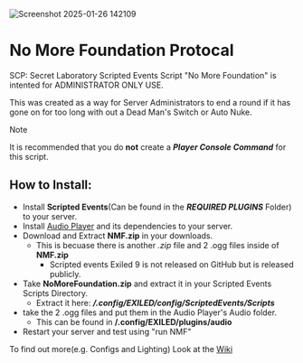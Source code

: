 ![Screenshot 2025-01-26 142109](https://github.com/user-attachments/assets/493252fc-df3f-43e3-8823-51447993a4e7)
# No More Foundation Protocal
SCP: Secret Laboratory Scripted Events Script "No More Foundation" is intented for ADMINISTRATOR ONLY USE.

This was created as a way for Server Administrators to end a round if it has gone on for too long with out a Dead Man's Switch or Auto Nuke.

> [!NOTE]
> It is recommended that you do **not** create a ***Player Console Command*** for this script.

## How to Install:
- Install **Scripted Events**(Can be found in the ***REQUIRED PLUGINS*** Folder) to your server.
- Install [Audio Player](https://github.com/Edren-Baton-Team/AudioPlayer/releases/) and its dependencies to your server.
- Download and Extract **NMF.zip** in your downloads.
  - This is becuase there is another *.zip* file and 2 .ogg files inside of **NMF.zip**
    - Scripted events Exiled 9 is not released on GitHub but is released publicly.
- Take **NoMoreFoundation.zip** and extract it in your Scripted Events Scripts Directory.
  - Extract it here: ***/.config/EXILED/config/ScriptedEvents/Scripts***
- take the 2 .ogg files and put them in the Audio Player's Audio folder.
  - This can be found in **/.config/EXILED/plugins/audio**
- Restart your server and test using "run NMF"

To find out more(e.g. Configs and Lighting) Look at the [Wiki](https://github.com/Whitty985playz/SCPSLSE_NMF/wiki)
